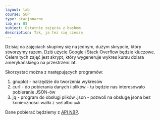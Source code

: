 ```yaml
---
layout: lab
course: SOP
type: stacjonarne
lab_nr: 05
subject: Ostatnie zajęcia z bashem
description: Tak, ja też się cieszę
---
```

Dzisiaj na zajęciach skupimy się na jednym, dużym skrypcie, który stworzymy razem. Dziś użycie Google i Stack Overflow będzie kluczowe. Celem tych zajęć jest skrypt, który wygeneruje wykres kursu dolara amerykańskiego na przestrzeni lat. 

Skorzystać można z następujących programów:
1. gnuplot - narzędzie do tworzenia wykresów
2. curl - do pobierania danych i plików - tu będzie nas interesowało pobieranie JSON-ów
3. jq - program do obsługi plików .json - pozwoli na obsługę jsona bez konieczności walki z ```sed``` albo ```awk```

Dane pobierać będziemy z [API NBP](http://api.nbp.pl). 
